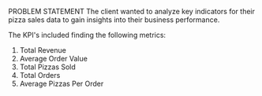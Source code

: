 PROBLEM STATEMENT
The client wanted to analyze key indicators for their pizza sales data to gain insights into their business performance.

The KPI's included finding the following metrics:

1.	Total Revenue
2.	Average Order Value
3.	Total Pizzas Sold
4.	Total Orders
5.	Average Pizzas Per Order 

